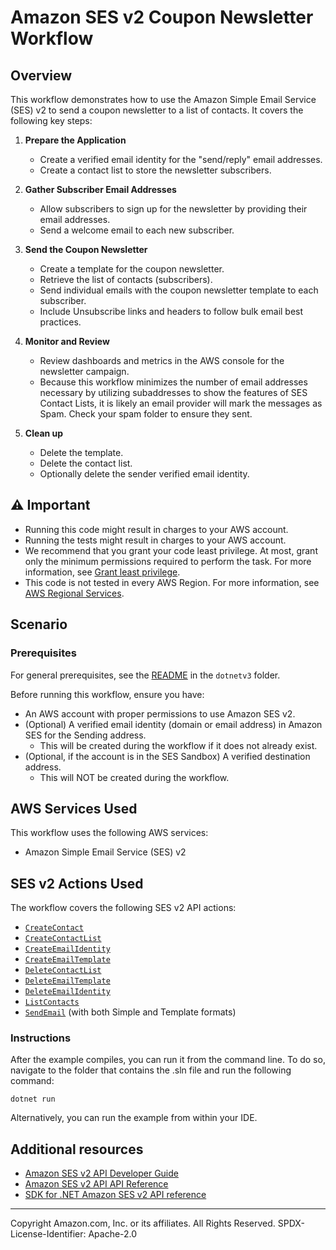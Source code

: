 # Amazon SES v2 Coupon Newsletter Workflow

## Overview

This workflow demonstrates how to use the Amazon Simple Email Service (SES) v2 to send a coupon newsletter to a list of contacts. It covers the following key steps:

1. **Prepare the Application**

   - Create a verified email identity for the "send/reply" email addresses.
   - Create a contact list to store the newsletter subscribers.

2. **Gather Subscriber Email Addresses**

   - Allow subscribers to sign up for the newsletter by providing their email addresses.
   - Send a welcome email to each new subscriber.

3. **Send the Coupon Newsletter**

   - Create a template for the coupon newsletter.
   - Retrieve the list of contacts (subscribers).
   - Send individual emails with the coupon newsletter template to each subscriber.
   - Include Unsubscribe links and headers to follow bulk email best practices.

4. **Monitor and Review**

   - Review dashboards and metrics in the AWS console for the newsletter campaign.
   - Because this workflow minimizes the number of email addresses necessary by utilizing subaddresses to show the features of SES Contact Lists, it is likely an email provider will mark the messages as Spam. Check your spam folder to ensure they sent.

5. **Clean up**

   - Delete the template.
   - Delete the contact list.
   - Optionally delete the sender verified email identity.

## ⚠ Important

* Running this code might result in charges to your AWS account.
* Running the tests might result in charges to your AWS account.
* We recommend that you grant your code least privilege. At most, grant only the minimum permissions required to perform the task. For more information, see [Grant least privilege](https://docs.aws.amazon.com/IAM/latest/UserGuide/best-practices.html#grant-least-privilege).
* This code is not tested in every AWS Region. For more information, see [AWS Regional Services](https://aws.amazon.com/about-aws/global-infrastructure/regional-product-services).

## Scenario

### Prerequisites

For general prerequisites, see the [README](../../README.md) in the `dotnetv3` folder.

Before running this workflow, ensure you have:

- An AWS account with proper permissions to use Amazon SES v2.
- (Optional) A verified email identity (domain or email address) in Amazon SES for the Sending address.
  - This will be created during the workflow if it does not already exist.
- (Optional, if the account is in the SES Sandbox) A verified destination address.
  - This will NOT be created during the workflow.

## AWS Services Used

This workflow uses the following AWS services:

- Amazon Simple Email Service (SES) v2

## SES v2 Actions Used

The workflow covers the following SES v2 API actions:

- [`CreateContact`](https://docs.aws.amazon.com/ses/latest/APIReference-V2/API_CreateContact.html)
- [`CreateContactList`](https://docs.aws.amazon.com/ses/latest/APIReference-V2/API_CreateContactList.html)
- [`CreateEmailIdentity`](https://docs.aws.amazon.com/ses/latest/APIReference-V2/API_CreateEmailIdentity.html)
- [`CreateEmailTemplate`](https://docs.aws.amazon.com/ses/latest/APIReference-V2/API_CreateEmailTemplate.html)
- [`DeleteContactList`](https://docs.aws.amazon.com/ses/latest/APIReference-V2/API_DeleteContactList.html)
- [`DeleteEmailTemplate`](https://docs.aws.amazon.com/ses/latest/APIReference-V2/API_DeleteEmailTemplate.html)
- [`DeleteEmailIdentity`](https://docs.aws.amazon.com/ses/latest/APIReference-V2/API_DeleteEmailIdentity.html)
- [`ListContacts`](https://docs.aws.amazon.com/ses/latest/APIReference-V2/API_ListContacts.html)
- [`SendEmail`](https://docs.aws.amazon.com/ses/latest/APIReference-V2/API_SendEmail.html) (with both Simple and Template formats)

### Instructions

After the example compiles, you can run it from the command line. To do so, navigate to
the folder that contains the .sln file and run the following command:

```
dotnet run
```

Alternatively, you can run the example from within your IDE.

## Additional resources

- [Amazon SES v2 API Developer Guide](https://docs.aws.amazon.com/ses/latest/dg/Welcome.html)
- [Amazon SES v2 API API Reference](https://docs.aws.amazon.com/ses/latest/APIReference-V2/Welcome.html)
- [SDK for .NET Amazon SES v2 API reference](https://docs.aws.amazon.com/sdkfornet/v3/apidocs/items/Sesv2/NSesv2.html)

---

Copyright Amazon.com, Inc. or its affiliates. All Rights Reserved.
SPDX-License-Identifier: Apache-2.0
